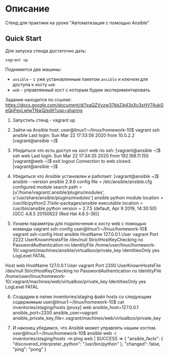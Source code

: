 # Описание

Стенд для практики на уроке "Автоматизация с помощью Ansible"

## Quick Start

Для запуска стенда достаточно дать:

```
vagrant up
```

Поднимется две машины:

* `ansible` - с уже установленным пакетом `ansible` и ключом для доступа к хосту `web`
* `web` - управляемый хост с которым будем экспериментировать

Задание находится по ссылке: https://docs.google.com/document/d/1xaQZVyzw37kbZjk43sXo3xHV74ukGeQpFeyLwIwTNwQ/edit?usp=sharing

1. Запустить стенд - vagrant up

2. Зайти на Ansible host:
user@linux1:~/linux/homework-10$ vagrant ssh ansible
Last login: Sun Mar 22 17:33:56 2020 from 10.0.2.2
[vagrant@ansible ~]$

3. Убедиться что есть доступ на хост web по ssh:
[vagrant@ansible ~]$ ssh web
Last login: Sun Mar 22 17:34:35 2020 from 192.168.11.150
[vagrant@web ~]$ exit
logout
Connection to web closed.
[vagrant@ansible ~]$

4. Убедиться что Ansible установлен и работает: 
[vagrant@ansible ~]$ ansible --version
ansible 2.9.6
  config file = /etc/ansible/ansible.cfg
  configured module search path = [u'/home/vagrant/.ansible/plugins/modules', u'/usr/share/ansible/plugins/modules']
  ansible python module location = /usr/lib/python2.7/site-packages/ansible
  executable location = /usr/bin/ansible
  python version = 2.7.5 (default, Apr  9 2019, 14:30:50) [GCC 4.8.5 20150623 (Red Hat 4.8.5-36)]


5. Узнаем параметры для подключения к хосту web с помощью команды vagrant ssh-config 
user@linux1:~/linux/homework-10$ vagrant ssh-config
Host ansible
  HostName 127.0.0.1
  User vagrant
  Port 2222
  UserKnownHostsFile /dev/null
  StrictHostKeyChecking no
  PasswordAuthentication no
  IdentityFile /home/user/linux/homework-10/.vagrant/machines/ansible/virtualbox/private_key
  IdentitiesOnly yes
  LogLevel FATAL

Host web
  HostName 127.0.0.1
  User vagrant
  Port 2200
  UserKnownHostsFile /dev/null
  StrictHostKeyChecking no
  PasswordAuthentication no
  IdentityFile /home/user/linux/homework-10/.vagrant/machines/web/virtualbox/private_key
  IdentitiesOnly yes
  LogLevel FATAL

6. Создадим в папке inventories/staging файл hosts со следующим содержимым 
user@linux1:~/linux/homework-10$ cat  inventories/staging/hosts
[proxy]
web ansible_host=127.0.0.1 ansible_port=2200 ansible_user=vagrant ansible_private_key_file=.vagrant/machines/web/virtualbox/private_key

7. И наконец убедимся, что Ansible может управлять нашим хостом. 
user@linux1:~/linux/homework-10$ ansible web -i inventories/staging/hosts -m ping
web | SUCCESS => {
    "ansible_facts": {
        "discovered_interpreter_python": "/usr/bin/python"
    }, 
    "changed": false, 
    "ping": "pong"
}

